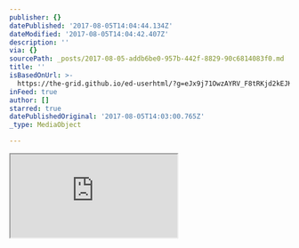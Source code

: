 ```yaml
---
publisher: {}
datePublished: '2017-08-05T14:04:44.134Z'
dateModified: '2017-08-05T14:04:42.407Z'
description: ''
via: {}
sourcePath: _posts/2017-08-05-addb6be0-957b-442f-8829-90c6814083f0.md
title: ''
isBasedOnUrl: >-
  https://the-grid.github.io/ed-userhtml/?g=eJx9j71OwzAYRV_F8tRKjd2kEJKq7cSEOrAwIYav_gmO_Ic_mwJV353QSkgsrFdHuudsUCQTM8mfUW1pVh-Zj_AO15USTGJLOccVAwdfwcMRmQiOy3D0NoBE5sBY8WpcvOwjcjSDL7HSITnkMcQSuXIHJdmIlEjIUMkwhkoEr82wpQXVowXjHzD4NcmpqAUxeK8OZVgTDRYV3W341We3-dd2l9RbMUnNnqmbLv6a7CdblejLgujiRTbBz_ZzciJ7hhlSnp3oAVA9JUvX1AlWsG6ZNZgrBx4G9VNHF7QUIyeg7Za6Ee1drZuV0E17u7yRuu_rbkLshdBtJ9qm6fqanufkPP9N-AYrYH7o
inFeed: true
author: []
starred: true
datePublishedOriginal: '2017-08-05T14:03:00.765Z'
_type: MediaObject

---
```

<iframe src="https://the-grid.github.io/ed-userhtml/?g=eJx9j71OwzAYRV_F8tRKjd2kEJKq7cSEOrAwIYav_gmO_Ic_mwJV353QSkgsrFdHuudsUCQTM8mfUW1pVh-Zj_AO15USTGJLOccVAwdfwcMRmQiOy3D0NoBE5sBY8WpcvOwjcjSDL7HSITnkMcQSuXIHJdmIlEjIUMkwhkoEr82wpQXVowXjHzD4NcmpqAUxeK8OZVgTDRYV3W341We3-dd2l9RbMUnNnqmbLv6a7CdblejLgujiRTbBz_ZzciJ7hhlSnp3oAVA9JUvX1AlWsG6ZNZgrBx4G9VNHF7QUIyeg7Za6Ee1drZuV0E17u7yRuu_rbkLshdBtJ9qm6fqanufkPP9N-AYrYH7o" height="150" style=""></iframe>